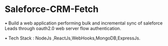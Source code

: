 # Saleforce-CRM-Fetch

• Build a web application performing bulk and incremental sync of
saleforce Leads through oauth2.0 web server flow authentication.

• Tech Stack : NodeJs ,ReactJs,WebHooks,MongoDB,ExpressJs.
